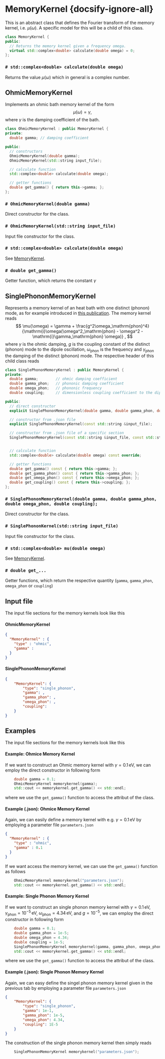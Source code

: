 # MemoryKernel {docsify-ignore-all}
This is an abstract class that defines the Fourier transform of the memory kernel, i.e. $\mu(\omega)$.
A specific model for this will be a child of this class.
```cpp
class MemoryKernel {
public:
  // Returns the memory kernel given a frequency omega.
  virtual std::complex<double> calculate(double omega) = 0;
};
```

### `# std::complex<double> calculate(double omega)`
Returns the value $\mu(\omega)$ which in general is a complex number.

## OhmicMemoryKernel
Implements an ohmic bath memory kernel of the form
$$
\mu(\omega) = \gamma,
$$
where $\gamma$ is the damping coefficient of the bath.

```cpp
class OhmicMemoryKernel : public MemoryKernel {
private:
  double gamma; // damping coefficient

public:
  // constructors
  OhmicMemoryKernel(double gamma);
  OhmicMemoryKernel(std::string input_file);

  // calculate function
  std::complex<double> calculate(double omega);

  // getter functions
  double get_gamma() { return this->gamma; };
};
```

### `# OhmicMemoryKernel(double gamma)`
Direct constructor for the class.

### `# OhmicMemoryKernel(std::string input_file)`
Input file constructor for the class.

### `# std::complex<double> calculate(double omega)`
See [MemoryKernel](#MemoryKernel).

### `# double get_gamma()`
Getter function, which returns the constant $\gamma$

## SinglePhononMemoryKernel
Represents a memory kernel of an heat bath with one distinct (phonon) mode, as for example introduced in [this publication](https://journals.aps.org/prb/abstract/10.1103/PhysRevB.98.155405). The memory kernel reads
$$
\mu(\omega) = \gamma +  \frac{g^2\omega_\mathrm{phon}^4}{\mathrm{i}\omega(\omega^2_\mathrm{phon} - \omega^2 - \mathrm{i}\gamma_\mathrm{phon} \omega)} ,
$$
where $\gamma$ is the ohmic damping, $g$ is the coupling constant of the distinct (phonon) mode to the dipole oscillation, $\omega_\mathrm{phon}$ is the frequency and $\gamma_\mathrm{phon}$ the damping of the distinct (phonon) mode. The respective header of this child class reads
```cpp
class SinglePhononMemoryKernel : public MemoryKernel {
private:
  double gamma;        // ohmic damping coefficient
  double gamma_phon;   // phononic damping coefficient
  double omega_phon;   // phononic frequency
  double coupling;     // dimensionless coupling coefficient to the dipole moment

public:
  // direct constructor
  explicit SinglePhononMemoryKernel(double gamma, double gamma_phon, double omega_phon, double coupling);

  // constructor from .json file
  explicit SinglePhononMemoryKernel(const std::string &input_file);

  // constructor from .json file of a specific section
  SinglePhononMemoryKernel(const std::string &input_file, const std::string &section);


  // calculate function
  std::complex<double> calculate(double omega) const override;

  // getter functions
  double get_gamma() const { return this->gamma; };
  double get_gamma_phon() const { return this->gamma_phon; };
  double get_omega_phon() const { return this->omega_phon; };
  double get_coupling() const { return this->coupling; };
};
```

### `# SinglePhononMemoryKernel(double gamma, double gamma_phon, double omega_phon, double coupling);`
Direct constructor for the class.

### `# SinglePhononKernel(std::string input_file)`
Input file constructor for the class.

### `# std::complex<double> mu(double omega)`
See [MemoryKernel](#MemoryKernel).

### `# double get_...`
Getter functions, which return the respective quantity (`gamma`, `gamma_phon`, `omega_phon` or `coupling`)

## Input file
The input file sections for the memory kernels look like this

<!-- tabs:start -->
#### **OhmicMemoryKernel**
```json
{
  "MemoryKernel" : {
    "type" : "ohmic",
    "gamma" : 
  }
}
```
#### **SinglePhononMemoryKernel**
```json
{
    "MemoryKernel": {
        "type": "single_phonon",
        "gamma": ,
        "gamma_phon": ,
        "omega_phon": ,
        "coupling": 
    }
}
```
<!-- tabs:end -->

## Examples
The input file sections for the memory kernels look like this

<!-- tabs:start -->
#### **Example: Ohmice Memory Kernel**
If we want to construct an Ohmic memory kernel with $\gamma=0.1\,\mathrm{eV}$, we can employ the direct constructor in following form
```cpp
    double gamma = 0.1;
    OhmicMemoryKernel memorykernel(gamma);
    std::cout << memorykernel.get_gamma() << std::endl;
```
where we use the ```get_gamma()``` function to access the attribut of the class.

#### **Example (.json): Ohmice Memory Kernel**
Again, we can easily define a memory kernel with e.g. $\gamma=0.1\,\mathrm{eV}$ by employing a parameter file ```parameters.json```
```json
{
  "MemoryKernel" : {
    "type" : "ohmic",
    "gamma" : 0.1
  }
}
```
If we want access the memory kernel, we can use the ```get_gamma()``` function as follows
```cpp
    OhmicMemoryKernel memorykernel("parameters.json");
    std::cout << memorykernel.get_gamma() << std::endl;
```
#### **Example: Single Phonon Memory Kernel**
If we want to construct an single phonon memory kernel with $\gamma=0.1\,\mathrm{eV}$, $\gamma_\mathrm{phon}=10^{-5}\,\mathrm{eV}$, $\omega_\mathrm{phon}=4.34\,\mathrm{eV}$, and $g=10^{-5}$, we can employ the direct constructor in following form
```cpp
    double gamma = 0.1;
    double gamma_phon = 1e-5;
    double omega_phon = 4.34;
    double coupling = 1e-5;
    SinglePhononMemoryKernel memorykernel(gamma, gamma_phon, omega_phon, coupling);
    std::cout << memorykernel.get_gamma() << std::endl;
```
where we use the ```get_gamma()``` function to access the attribut of the class.

#### **Example (.json): Single Phonon Memory Kernel**
Again, we can easy define the singel phonon memory kernel given in the previous tab by employing a parameter file ```parameters.json```
```json
{
    "MemoryKernel": {
        "type": "single_phonon",
        "gamma": 1e-1,
        "gamma_phon": 1e-5,
        "omega_phon": 4.34,
        "coupling": 1E-5
    }
}
```
The construction of the single phonon memory kernel then simply reads
```cpp
    SinglePhononMemoryKernel memorykernel("parameters.json");
```
<!-- tabs:end -->
